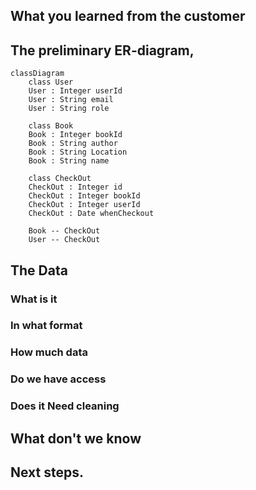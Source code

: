 ## What you learned from the customer
## The preliminary ER-diagram,
```mermaid
classDiagram
    class User
    User : Integer userId
    User : String email
    User : String role

    class Book
    Book : Integer bookId
    Book : String author
    Book : String Location 
    Book : String name

    class CheckOut
    CheckOut : Integer id
    CheckOut : Integer bookId
    CheckOut : Integer userId 
    CheckOut : Date whenCheckout

    Book -- CheckOut
    User -- CheckOut
```

## The Data
### What is it
### In what format
### How much data
### Do we have access
### Does it Need cleaning
## What don't we know
## Next steps.